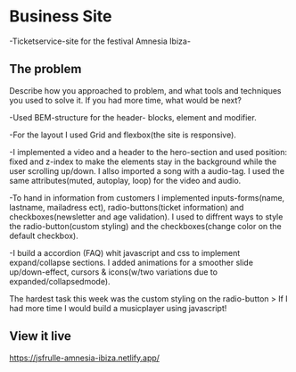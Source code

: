 # Business Site

 -Ticketservice-site for the festival Amnesia Ibiza-

## The problem

Describe how you approached to problem, and what tools and techniques you used to solve it. If you had more time, what would be next?

-Used BEM-structure for the header- blocks, element and modifier.

-For the layout I used Grid and flexbox(the site is responsive). 

-I implemented a video and a header to the hero-section and used position: fixed and z-index to make the elements stay in the background while the user scrolling up/down. I allso imported a song with a audio-tag. I used the same attributes(muted, autoplay, loop) for the video and audio.

-To hand in information from customers I implemented inputs-forms(name, lastname, mailadress ect), radio-buttons(ticket information) and checkboxes(newsletter and age validation). I used to diffrent ways to style the radio-button(custom styling) and the checkboxes(change color on the default checkbox). 

-I build a accordion (FAQ) whit javascript and css to implement expand/collapse sections. I added animations for a smoother slide up/down-effect, cursors & icons(w/two variations due to expanded/collapsedmode). 

The hardest task this week was the custom styling on the radio-button > If I had more time I would build a musicplayer using javascript! 


## View it live
https://jsfrulle-amnesia-ibiza.netlify.app/
